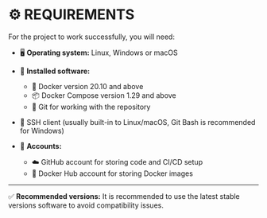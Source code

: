 # ⚙️ REQUIREMENTS

For the project to work successfully, you will need:

- 🖥 **Operating system:** Linux, Windows or macOS

- 💾 **Installed software:**
  - 🐳 Docker version 20.10 and above
  - 📦 Docker Compose version 1.29 and above
  - 🔧 Git for working with the repository

- 🔐 SSH client (usually built-in to Linux/macOS, Git Bash is recommended for Windows)

- 👤 **Accounts:**
  - ☁️ GitHub account for storing code and CI/CD setup
  - 🐋 Docker Hub account for storing Docker images

---

✅ **Recommended versions:**
It is recommended to use the latest stable versions software to avoid compatibility issues.
